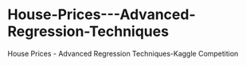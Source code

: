 # House-Prices---Advanced-Regression-Techniques
House Prices - Advanced Regression Techniques-Kaggle Competition
